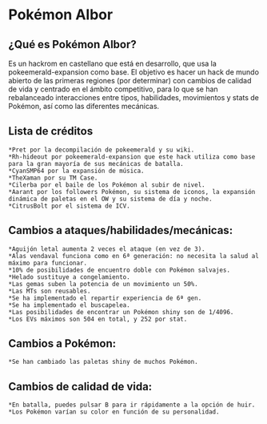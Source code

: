 # Pokémon Albor

## ¿Qué es Pokémon Albor?

Es un hackrom en castellano que está en desarrollo, que usa la pokeemerald-expansion como base. El objetivo es hacer un hack de mundo abierto de las primeras regiones (por determinar) con cambios de calidad de vida y centrado en el ámbito competitivo, para lo que se han rebalanceado interacciones entre tipos, habilidades, movimientos y stats de Pokémon, así como las diferentes mecánicas.

## Lista de créditos
    *Pret por la decompilación de pokeemerald y su wiki.
    *Rh-hideout por pokeemerald-expansion que este hack utiliza como base para la gran mayoría de sus mecánicas de batalla.
    *CyanSMP64 por la expansión de música.
    *TheXaman por su TM Case.
    *Cilerba por el baile de los Pokémon al subir de nivel.
    *Aarant por los followers Pokémon, su sistema de iconos, la expansión dinámica de paletas en el OW y su sistema de día y noche.
    *CitrusBolt por el sistema de ICV.

## Cambios a ataques/habilidades/mecánicas:
    *Aguijón letal aumenta 2 veces el ataque (en vez de 3).
    *Alas vendaval funciona como en 6ª generación: no necesita la salud al máximo para funcionar.
    *10% de posibilidades de encuentro doble con Pokémon salvajes.
    *Helado sustituye a congelamiento.
    *Las gemas suben la potencia de un movimiento un 50%.
    *Las MTs son reusables.
    *Se ha implementado el repartir experiencia de 6ª gen.
    *Se ha implementado el buscapelea.
    *Las posibilidades de encontrar un Pokémon shiny son de 1/4096.
    *Los EVs máximos son 504 en total, y 252 por stat.

## Cambios a Pokémon:
    *Se han cambiado las paletas shiny de muchos Pokémon.

## Cambios de calidad de vida:
    *En batalla, puedes pulsar B para ir rápidamente a la opción de huir.
    *Los Pokémon varían su color en función de su personalidad.
